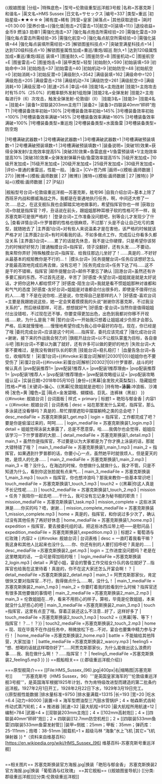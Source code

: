 {{舰娘图鉴
|分组=
|特殊底色=
|型号=伦敦级重型巡洋舰3号舰
|名称=苏塞克斯
|和谐名=
|英文名=HMS Sussex
|日文名=サセックス
|编号=337
|类型=重巡
|初始星级=★★☆☆☆
|稀有度=稀有
|阵营=皇家
|掉落点=
|其他获取途径=
|耗时=01:30:00
|营养价值={{强化值|炮击=21|雷击=13|航空=0|装填=11}}
|退役收益=金币9 燃油3 勋章1
|需强化炮击=37
|强化每点炮击所需经验=20
|需强化雷击=39
|强化每点雷击所需经验=35
|需强化航空=0
|强化每点航空所需经验=0
|需强化装填=44
|强化每点装填所需经验=25
|解锁图鉴科技点=7
|突破至满星科技点=14
|达到120级科技点=10
|解锁图鉴属性加成=重巡/重炮/超巡 耐久+1
|达到120级属性加成=重巡/重炮/超巡 装填+1
|图鉴耐久=C
|图鉴防空=B
|图鉴机动=C
|图鉴航空=E
|图鉴雷击=C
|图鉴炮击=B
|装甲类型=轻型
|初始耐久=590
|初始装填=59
|初始命中=38
|初始炮击=37
|初始雷击=40
|初始机动=9
|初始防空=48
|初始航空=0
|初始消耗=3
|初始反潜=0
|满级耐久=3542
|满级装填=162
|满级命中=120
|满级炮击=205
|满级雷击=218
|满级机动=74
|满级防空=261
|满级航空=0
|满级消耗=10
|满级反潜=0
|航速=25.6
|幸运=68
|技能1名=主炮连射
|技能1=主炮攻击时有15.0%（25.0%）的概率额外发射1组炮弹
|技能2名=全弹发射
|技能2=主炮每进行9（6）次攻击，触发全弹发射-伦敦级I（II）
|技能3名=
|技能3=
|技能4名=
|技能4=
|装备1=双联装203mm主炮T1
|装备2=
|装备3=四联装40mm“砰砰”炮T1
|1号槽装备效率初始=130%
|2号槽装备效率初始=145%
|3号槽装备效率初始=100%
|1号槽装备效率满破=145%
|2号槽装备效率满破=160%
|3号槽装备效率满破=100%
|1号槽装备类型=重巡炮
|2号槽装备类型=水面鱼雷
|3号槽装备类型=防空炮
<!--鱼雷底座数不代表武器数，不了解的请勿修改数据。-->
|1号槽满破武器数=1
|2号槽满破武器数=1
|3号槽满破武器数=1
|1号槽满破预装填数=1
|2号槽满破预装填数=1
|3号槽满破预装填数=1
|装备说明=
|突破1阶效果=获得全弹发射l/主炮效率提高5%
|突破2阶效果=鱼雷底座+1/鱼雷预装填+1/主炮效率提高10%
|突破3阶效果=全弹发射弹幕升级/鱼雷效率提高15%
|5级开发加成=
|10级开发加成=
|15级开发加成=
|20级开发加成=
|25级开发加成=
|30级开发加成=
|评价=普通的重雷巡，性能一般。
|备注=
|CV=苍乃辉
|画师={{模板:画师数据 | 27}}
|微博={{模板:画师数据 | 27 |微博}}
|推特={{模板:画师数据 | 27 |推特}}
|P站={{模板:画师数据 | 27 |P站}}

|舰船型号台词=伦敦级重巡洋舰—苏塞克斯，舷号96
|自我介绍台词=基本上除了西班牙内战和挪威海战之外，我都是在普通地执行任务，啊，中间还大修了一次……总之，在这支舰队我也会脚踏实地地做事的，希望指挥官你也一样
|获取台词=你就是指挥官？哼，丑话说在前头，跟姐姐那种耳根子软的性格可不一样，我苏塞克斯可是很严格的！
|登录台词=工作准备没问题吧，别等会儿才发现少了什么
|查看详情台词=什罗普郡的性格也很麻烦，不过那丫头是不会让自己吃亏的类型，就随她去了
|主界面1台词=对有些人来说温柔才是在害他，该严格的时候就该严格才对
|主界面2台词=有时间看我的话，不如多做点工作，完成后让你看多久都没关系
|主界面3台词=……累了的话就先休息，我不是让你硬撑，只是希望你该努力的时候好好努力
|普通触摸台词=指挥官，领子没翻好，还有头发……不要动，我来帮你弄好
|特殊触摸台词=指挥官、给我往那边儿坐好了！……真是的…不好好从最基本的规矩教你是不行的…！
|摸头台词=
|任务提醒台词=任务应该想好怎么才能最高效地完成后再去做，没有忘吧？
|任务完成台词=任务下达了吗……这不是干的不错嘛，指挥官
|邮件提醒台词=邮件不要忘了确认
|回港台词=虽然还有许多要汇报的东西，不过首先还是，辛苦了
|好感度-失望台词=姐姐就是就是太好说话，才把你这种人都给惯坏了
|好感度-陌生台词=我就是看不惯姐姐那种对谁都和和气气的态度
|好感度-友好台词=姐姐是对谁都会付出很多的，即使是不值得付出的人……嗯？不是在说你啦…还是说，你觉得自己是那样的人？
|好感度-喜欢台词=主要是我跟她说这些，她一定会笑着摸摸我的头说“谢谢你苏塞克斯，不过我没关系的”，然后继续那样，可恶，想想就好气
|好感度-爱台词=当然你是值得姐姐付出没错啦，不过现在还不够，你要变得更加出色，出色到我都对你移不开视线……欸，为什么是我？啊
|誓约台词=一开始我只想着让姐姐减少负担才会那么严格，后来就慢慢地……慢慢地希望你成为我心目中最好的存在。现在，你已经是了哦
|委托完成台词=应该是这个时间……指挥官，委托应该完成了
|强化成功台词=谢谢，接下来的作战我会努力的
|旗舰开战台词=以不让舰队蒙羞为目标，各自奋斗吧
|胜利台词=不要以为赢了就好，还有许多可以做的更好的地方
|失败台词=大家不要难过，是我没有做好队长的职责
|技能台词=稳扎稳打！
|血量告急台词=各位，收缩阵型！
|彩蛋1台词={{#invoke:彩蛋台词|解析|20301|1|0}}姐姐你也不要受伤了
|彩蛋2台词={{#invoke:彩蛋台词|解析|20302|1|0}}什罗普郡，战斗的时候认真点
|pve配装推荐1=
|pve配装1推荐人=
|pve配装1推荐理由=
|pvp配装推荐1=
|pvp配装1推荐人=
|pvp配装1推荐理由=
|pve配装攻略组认证=
|pvp配装攻略组认证=
|实装日期=2018年05月10日
|身份={{黑幕|金发败犬英梨梨}}、隐藏姐控
|性格=严格
|关键词=操心、{{黑幕|伦敦姐就是逊啦}}
|持有物=<strong>泳装:</strong>冲浪板、沙滩椅
|发色=黄
|瞳色=蓝
|萌点=金发碧眼、蝴蝶结、巨乳、连裤袜（黑丝）
}}
{{#invoke: 舰娘台词 | 台词面板 
| 样式 = primary
| 标题1 = 艳阳与郁金香
| 内容1 = {{#invoke: 舰娘台词 | 台词表格
  | desc = 站在那里发什么呆呢，指挥官，那么多泳装还没看够吗？真是的…帮忙撑撑遮阳伞摆摆躺椅之类的总会吧？
  | desc_mediaFile = 苏塞克斯换装1_get.mp3
  | login = 指挥官，工作都完成了吧？要是你是偷溜过来的，呵呵……
  | login_mediaFile = 苏塞克斯换装1_login.mp3
  | detail = 姐姐觉得泳装太暴露了，总是不愿意穿。哈……我偶尔也会觉得，姐姐应该学习一下什罗普郡的大胆…
  | detail_mediaFile = 苏塞克斯换装1_detail.mp3
  | main_1 = 虽然你是指挥官，不过要是以为大家都是为了你才换上泳装的话，那就大错特错了哦？
  | main_1_mediaFile = 苏塞克斯换装1_main_1.mp3
  | main_2 = 指挥官，如果遇到什罗普郡的话，你要小心一点，虽然她平时就很烦人，但是夏天的她，是烦人的化身……
  | main_2_mediaFile = 苏塞克斯换装1_main_2.mp3
  | main_3 = 嗯？没什么，在海边的时候，你想做什么就做什么，我才不管。只是不知道为什么，看到你这张脸就有点来气…
  | main_3_mediaFile = 苏塞克斯换装1_main_3.mp3
  | touch = 指挥官，你也想冲浪吗？那我来教你一些基本常识吧
  | touch_mediaFile = 苏塞克斯换装1_touch_1.mp3
  | touch2 = {{黑幕|你这人真是不长记性呢……}}
  | touch2_mediaFile = 苏塞克斯换装1_touch_2.mp3
  | mission = 任务？我陪你一起去吧……干什么，我可没有忘记身为秘书舰的职责！
  | mission_mediaFile = 苏塞克斯换装1_task.mp3
  | mission_complete = 这些冰淇淋是……你买的吗？唔，谢谢…
  | mission_complete_mediaFile = 苏塞克斯换装1_mission_complete.mp3
  | home = 真是的，指挥官，和你说过多少次了，确认过没有其他任务了再好好休息
  | home_mediaFile = 苏塞克斯换装1_home.mp3
  | expedition = 指挥官，要去接委托组的话，把这些冰西瓜带上吧——是慰问品
  | expedition_mediaFile = 苏塞克斯换装1_expedition.mp3
  }}
| 标题2 = 葡萄酒与红玫瑰
| 内容2 = {{#invoke: 舰娘台词 | 台词表格
  | desc = 一直盯着我看干嘛？我这身和其他人比起来也没什么……你、你还有别的人要打招呼吧？真是的……
  | desc_mediaFile =苏塞克斯换装2_get.mp3
  | login = 工作进度没问题吗？老是在这里瞎晃的话，一会可是得加班的哦！
  | login_mediaFile =苏塞克斯换装2_login.mp3
  | detail = 声望小姐，宴会的警备工作交给女仆队的各位就好了…指挥官也给我在这里待着！真是的，你不在这大家还怎么开宴会啊！？
  | detail_mediaFile =苏塞克斯换装2_detail.mp3
  | main_1 = 阿贾克斯那家伙，肯定很快又要对指挥官…不行，我得做点什么……啊，没什么！
  | main_1_mediaFile =苏塞克斯换装2_main_1.mp3
  | main_2 = 你要盯着我的脸看到什么时候？指挥官还有很多其他要做的事情吧
  | main_2_mediaFile =苏塞克斯换装2_main_2.mp3
  | main_3 = 伦敦姐姐在…呼，看来不用担心的样子。算啦，毕竟是伦敦姐姐，本来就没什么好担心的吧
  | main_3_mediaFile =苏塞克斯换装2_main_3.mp3
  | touch =指挥官，这里有点歪了哦。穿着正装还这么不注意…好了，这样好多了
  | touch_mediaFile =苏塞克斯换装2_touch_1.mp3
  | touch2 = {{黑幕|等、等下！指挥官！？…！？}}
  | touch2_mediaFile =苏塞克斯换装2_touch_2.mp3
  | home = 现、现在毕竟不在作战任务中，稍微放松下也…不对，宴会也要集中精力参与才行！
  | home_mediaFile =苏塞克斯换装2_home.mp3
  | battle = 不能输给其他阵营，大家加油！
  | battle_mediaFile =苏塞克斯换装2_warcry.mp3
  | feeling5 = “想、想喝的话就这样喂你好了”……阿贾克斯那家伙，为什么能做出这么浪费的事……我、我在做什么啊！？……指挥官！？
  | feeling5_mediaFile =苏塞克斯换装2_feeling5.mp3
  }}
}}
==舰船相关==
{{:郡级重巡洋舰介绍}}

===原型舰简介===
[[File:HMS_Sussex_(96).jpg|400px|右|缩略图|苏塞克斯号]]
　　'''苏塞克斯号（HMS Sussex，96）'''是英国皇家海军的'''伦敦级重巡洋舰3号舰'''，是英国海军根据1925年计划，作为肯特级改进型而建造的第二批条约巡洋舰。1927年2月1日开工，1928年2月22日下水，1929年3月19日完工。<br>
{{原型舰性能数据
|排水量标准=9750
|排水量满载=13315 
|长=193
|宽=20
|吃水=6.4
|动力=80000
|装置=8 × 海军型燃油型三汽鼓水管锅炉；4 × 帕森斯式齿轮传动式蒸汽轮机；4 × 推进器
|航速=32
|最大航程=9120
|最大航程所用航速=12
|编制=784
|武器=4 × [[双联装203mm主炮]]；4 × [[102mm高射炮]]；4 × [[四联装40mm“砰砰”炮]]；2 × 四联装[[12.7mm防空机枪]]；2 × [[四联装533mm鱼雷|四联装533mm鱼雷发射管]]
|装甲=侧舷：25mm；甲板：35mm；弹药库：25-111mm；炮塔：38-51mm
|舰载机=1 × 超级马林 “海象”水上飞机
|其它=飞机弹射器
}}
*（资料来自维基百科）<ref>[https://en.wikipedia.org/wiki/HMS_Sussex_(96) 维基百科-苏塞克斯号重巡洋舰]</ref><br><br>

<!-- ==游戏相关==
===相关解释===
;<big></big>
: -->
==相关图片==
<gallery mode="packed" heights="200px">
苏塞克斯换装官方海报.jpg|换装「艳阳与郁金香」
苏塞克斯换装2官方海报.jpg|换装「葡萄酒与红玫瑰」
</gallery>
==其它舰船==
{{舰娘图鉴导航}}
[[分类:郡级重巡洋舰]][[分类:伦敦级重巡洋舰]]
